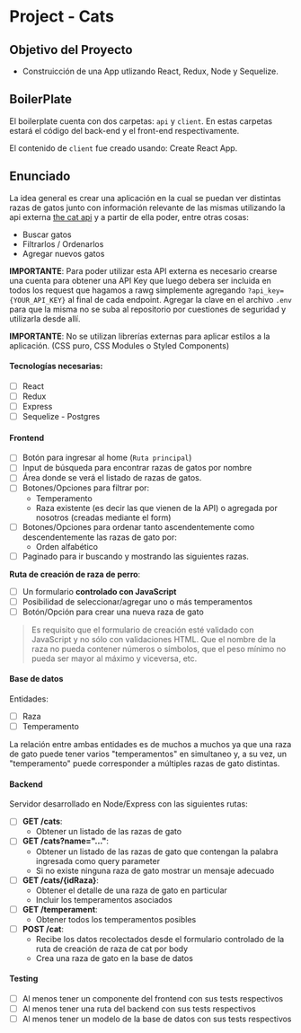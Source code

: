 # Project - Cats

## Objetivo del Proyecto

- Construicción de una App utlizando React, Redux, Node y Sequelize.


## BoilerPlate

El boilerplate cuenta con dos carpetas: `api` y `client`. En estas carpetas estará el código del back-end y el front-end respectivamente.

El contenido de `client` fue creado usando: Create React App.

## Enunciado

La idea general es crear una aplicación en la cual se puedan ver distintas razas de gatos junto con información relevante de las mismas utilizando la api externa [the cat api](https://thecatapi.com/) y a partir de ella poder, entre otras cosas:

  - Buscar gatos
  - Filtrarlos / Ordenarlos
  - Agregar nuevos gatos

__IMPORTANTE__: Para poder utilizar esta API externa es necesario crearse una cuenta para obtener una API Key que luego debera ser incluida en todos los request que hagamos a rawg simplemente agregando `?api_key={YOUR_API_KEY}` al final de cada endpoint. Agregar la clave en el archivo `.env` para que la misma no se suba al repositorio por cuestiones de seguridad y utilizarla desde allí.

__IMPORTANTE__: No se utilizan librerías externas para aplicar estilos a la aplicación. (CSS puro, CSS Modules o Styled Components)

#### Tecnologías necesarias:
- [ ] React
- [ ] Redux
- [ ] Express
- [ ] Sequelize - Postgres

#### Frontend

- [ ] Botón para ingresar al home (`Ruta principal`)
- [ ] Input de búsqueda para encontrar razas de gatos por nombre
- [ ] Área donde se verá el listado de razas de gatos. 
- [ ] Botones/Opciones para filtrar por:
    - Temperamento 
    - Raza existente (es decir las que vienen de la API) o agregada por nosotros (creadas mediante el form)
- [ ] Botones/Opciones para ordenar tanto ascendentemente como descendentemente las razas de gato por:
    - Orden alfabético 
- [ ] Paginado para ir buscando y mostrando las siguientes razas.

__Ruta de creación de raza de perro__: 
- [ ] Un formulario __controlado con JavaScript__ 
- [ ] Posibilidad de seleccionar/agregar uno o más temperamentos
- [ ] Botón/Opción para crear una nueva raza de gato

> Es requisito que el formulario de creación esté validado con JavaScript y no sólo con validaciones HTML. Que el nombre de la raza no pueda contener números o símbolos, que el peso mínimo no pueda ser mayor al máximo y viceversa, etc.
 
#### Base de datos

Entidades:

- [ ] Raza 
- [ ] Temperamento 

La relación entre ambas entidades es de muchos a muchos ya que una raza de gato puede tener varios "temperamentos" en simultaneo y, a su vez, un "temperamento" puede corresponder a múltiples razas de gato distintas. 

#### Backend

Servidor desarrollado en Node/Express con las siguientes rutas:

- [ ] __GET /cats__:
  - Obtener un listado de las razas de gato
- [ ] __GET /cats?name="..."__:
  - Obtener un listado de las razas de gato que contengan la palabra ingresada como query parameter
  - Si no existe ninguna raza de gato mostrar un mensaje adecuado
- [ ] __GET /cats/{idRaza}__:
  - Obtener el detalle de una raza de gato en particular
  - Incluir los temperamentos asociados
- [ ] __GET /temperament__:
  - Obtener todos los temperamentos posibles
- [ ] __POST /cat__:
  - Recibe los datos recolectados desde el formulario controlado de la ruta de creación de raza de cat por body
  - Crea una raza de gato en la base de datos

#### Testing
- [ ] Al menos tener un componente del frontend con sus tests respectivos
- [ ] Al menos tener una ruta del backend con sus tests respectivos
- [ ] Al menos tener un modelo de la base de datos con sus tests respectivos
